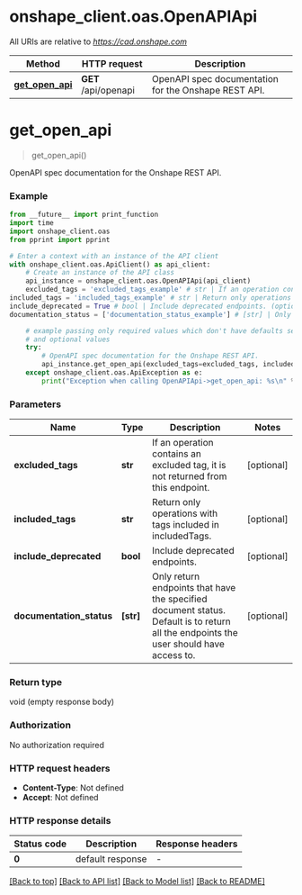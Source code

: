 # onshape_client.oas.OpenAPIApi

All URIs are relative to *https://cad.onshape.com*

Method | HTTP request | Description
------------- | ------------- | -------------
[**get_open_api**](OpenAPIApi.md#get_open_api) | **GET** /api/openapi | OpenAPI spec documentation for the Onshape REST API.


# **get_open_api**
> get_open_api()

OpenAPI spec documentation for the Onshape REST API.

### Example

```python
from __future__ import print_function
import time
import onshape_client.oas
from pprint import pprint

# Enter a context with an instance of the API client
with onshape_client.oas.ApiClient() as api_client:
    # Create an instance of the API class
    api_instance = onshape_client.oas.OpenAPIApi(api_client)
    excluded_tags = 'excluded_tags_example' # str | If an operation contains an excluded tag, it is not returned from this endpoint. (optional)
included_tags = 'included_tags_example' # str | Return only operations with tags included in includedTags. (optional)
include_deprecated = True # bool | Include deprecated endpoints. (optional)
documentation_status = ['documentation_status_example'] # [str] | Only return endpoints that have the specified document status. Default is to return all the endpoints the user should have access to. (optional)

    # example passing only required values which don't have defaults set
    # and optional values
    try:
        # OpenAPI spec documentation for the Onshape REST API.
        api_instance.get_open_api(excluded_tags=excluded_tags, included_tags=included_tags, include_deprecated=include_deprecated, documentation_status=documentation_status)
    except onshape_client.oas.ApiException as e:
        print("Exception when calling OpenAPIApi->get_open_api: %s\n" % e)
```

### Parameters

Name | Type | Description  | Notes
------------- | ------------- | ------------- | -------------
 **excluded_tags** | **str**| If an operation contains an excluded tag, it is not returned from this endpoint. | [optional]
 **included_tags** | **str**| Return only operations with tags included in includedTags. | [optional]
 **include_deprecated** | **bool**| Include deprecated endpoints. | [optional]
 **documentation_status** | **[str]**| Only return endpoints that have the specified document status. Default is to return all the endpoints the user should have access to. | [optional]

### Return type

void (empty response body)

### Authorization

No authorization required

### HTTP request headers

 - **Content-Type**: Not defined
 - **Accept**: Not defined

### HTTP response details
| Status code | Description | Response headers |
|-------------|-------------|------------------|
**0** | default response |  -  |

[[Back to top]](#) [[Back to API list]](../README.md#documentation-for-api-endpoints) [[Back to Model list]](../README.md#documentation-for-models) [[Back to README]](../README.md)

